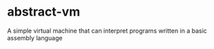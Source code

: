 # abstract-vm
A simple virtual machine that can interpret programs written in a basic assembly language

